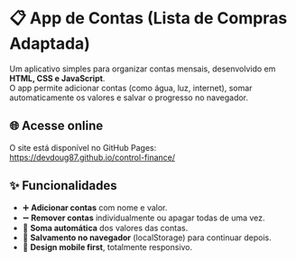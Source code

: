 # 📋 App de Contas (Lista de Compras Adaptada)

Um aplicativo simples para organizar contas mensais, desenvolvido em **HTML, CSS e JavaScript**.  
O app permite adicionar contas (como água, luz, internet), somar automaticamente os valores e salvar o progresso no navegador.

## 🌐 Acesse online
O site está disponível no GitHub Pages:  
https://devdoug87.github.io/control-finance/

## ✨ Funcionalidades
- ➕ **Adicionar contas** com nome e valor.  
- ➖ **Remover contas** individualmente ou apagar todas de uma vez.  
- 🧮 **Soma automática** dos valores das contas.  
- 💾 **Salvamento no navegador** (localStorage) para continuar depois.  
- 📱 **Design mobile first**, totalmente responsivo.


